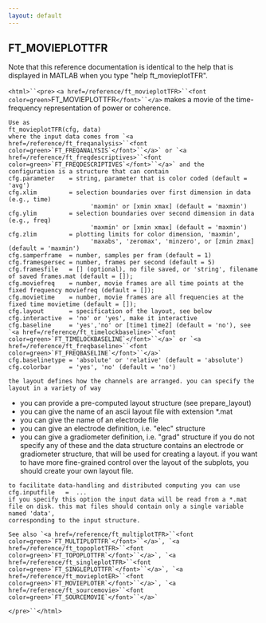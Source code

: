 ```yaml
---
layout: default
---
```


##  FT_MOVIEPLOTTFR

Note that this reference documentation is identical to the help that is displayed in MATLAB when you type "help ft_movieplotTFR".

`<html>``<pre>`
    `<a href=/reference/ft_movieplotTFR>``<font color=green>`FT_MOVIEPLOTTFR`</font>``</a>` makes a movie of the time-frequency representation of power or
    coherence.
 
    Use as
    ft_movieplotTFR(cfg, data)
    where the input data comes from `<a href=/reference/ft_freqanalysis>``<font color=green>`FT_FREQANALYSIS`</font>``</a>` or `<a href=/reference/ft_freqdescriptives>``<font color=green>`FT_FREQDESCRIPTIVES`</font>``</a>` and the
    configuration is a structure that can contain
    cfg.parameter    = string, parameter that is color coded (default = 'avg')
    cfg.xlim         = selection boundaries over first dimension in data (e.g., time)
                           'maxmin' or [xmin xmax] (default = 'maxmin')
    cfg.ylim         = selection boundaries over second dimension in data (e.g., freq)
                           'maxmin' or [xmin xmax] (default = 'maxmin')
    cfg.zlim         = plotting limits for color dimension, 'maxmin',
                           'maxabs', 'zeromax', 'minzero', or [zmin zmax] (default = 'maxmin')
    cfg.samperframe  = number, samples per fram (default = 1)
    cfg.framespersec = number, frames per second (default = 5)
    cfg.framesfile   = [] (optional), no file saved, or 'string', filename of saved frames.mat (default = []);
    cfg.moviefreq    = number, movie frames are all time points at the fixed frequency moviefreq (default = []);
    cfg.movietime    = number, movie frames are all frequencies at the fixed time movietime (default = []);
    cfg.layout       = specification of the layout, see below
    cfg.interactive  = 'no' or 'yes', make it interactive
    cfg.baseline     = 'yes','no' or [time1 time2] (default = 'no'), see `<a href=/reference/ft_timelockbaseline>``<font color=green>`FT_TIMELOCKBASELINE`</font>``</a>` or `<a href=/reference/ft_freqbaseline>``<font color=green>`FT_FREQBASELINE`</font>``</a>`
    cfg.baselinetype = 'absolute' or 'relative' (default = 'absolute')
    cfg.colorbar     = 'yes', 'no' (default = 'no')
 
    the layout defines how the channels are arranged. you can specify the
    layout in a variety of way
   - you can provide a pre-computed layout structure (see prepare_layout)
   - you can give the name of an ascii layout file with extension *.mat
   - you can give the name of an electrode file
   - you can give an electrode definition, i.e. "elec" structure
   - you can give a gradiometer definition, i.e. "grad" structure
    if you do not specify any of these and the data structure contains an
    electrode or gradiometer structure, that will be used for creating a
    layout. if you want to have more fine-grained control over the layout
    of the subplots, you should create your own layout file.
 
    to facilitate data-handling and distributed computing you can use
    cfg.inputfile   =  ...
    if you specify this option the input data will be read from a *.mat
    file on disk. this mat files should contain only a single variable named 'data',
    corresponding to the input structure.
 
    See also `<a href=/reference/ft_multiplotTFR>``<font color=green>`FT_MULTIPLOTTFR`</font>``</a>`, `<a href=/reference/ft_topoplotTFR>``<font color=green>`FT_TOPOPLOTTFR`</font>``</a>`, `<a href=/reference/ft_singleplotTFR>``<font color=green>`FT_SINGLEPLOTTFR`</font>``</a>`, `<a href=/reference/ft_movieplotER>``<font color=green>`FT_MOVIEPLOTER`</font>``</a>`, `<a href=/reference/ft_sourcemovie>``<font color=green>`FT_SOURCEMOVIE`</font>``</a>`
`</pre>``</html>`

